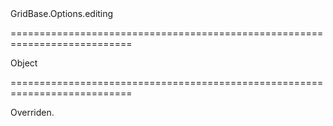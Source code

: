 <!--id-->GridBase.Options.editing<!--/id-->
===========================================================================
<!--type-->Object<!--/type-->
===========================================================================

<!--shortDescription-->
Overriden.
<!--/shortDescription-->

<!--fullDescription-->

<!--/fullDescription-->
